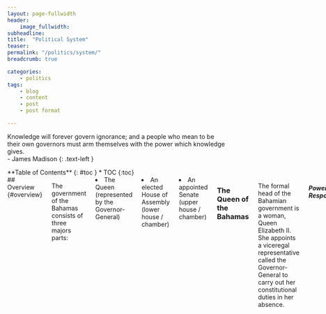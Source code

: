 ```yaml
---
layout: page-fullwidth
header:
    image_fullwidth:
subheadline:
title:  "Political System"
teaser: 
permalink: "/politics/system/"
breadcrumb: true

categories:
    - politics
tags:
    - blog
    - content
    - post
    - post format

---
```

>
Knowledge will forever govern ignorance; and a people who mean to be their own governors must arm themselves with the power which knowledge gives.
<br/>- James Madison
{: .text-left }

<div class="row">
<div class="medium-4 medium-push-8 columns" markdown="1">
<div class="panel radius" markdown="1">
**Table of Contents**
{: #toc }
*  TOC
{:toc}
</div>
</div><!-- /.medium-4.columns -->

<div class="medium-8 medium-pull-4 columns" markdown="1">
## Overview {#overview}

The government of the Bahamas consists of three majors parts:
<li> The Queen (represented by the Governor-General)</li>
<li> An elected House of Assembly (lower house / chamber)</li>
<li> An appointed Senate (upper house / chamber)</li>

### The Queen of the Bahamas

The formal head of the Bahamian government is a woman, Queen Elizabeth II. She appoints a viceregal representative called the Governor-General to carry out her constitutional duties in her absence. 

<h5>Powers and Responsibilities</h5>

In conjunction with the Prime Minister (the leader of the major ruling party), the Governor-General appoints government Ministers ( The role of the Governor-General is not well understood or documented outside of the constitution. 

Term Limits: The Governor-General typically ends their term within five years but have no term limits.

<small markdown="1">[Up to table of contents](#toc)</small>
{: .text-right }

### The House of Assembly

The House of Assembly (HoA) consists of 38 'Members of Parliament' (MPs) who are elected from individual constituencies (neighborhoods). Jump down to the voting section by clicking here to learn more about that process. These 38 MPs are the only elected government positions.

These results implicity decide two other positions:
<p>1. The Prime Minister - the controlling head of the Bahamian government
<br/>2. The Leader of the Opposition</p>

While affliation with a political party is not necessary to run for a MP position, the two named positions require it. 

The office of Prime Minister is held by the leader of the party which wins a majority of House of Assembly positions (also known as seats). Political parties hold leadership conventions where they elect their party leaders.

The Leader of the Opposition is appointed by the Governor General and is typically the leader of the party which wins the second highest seat count. (This is not always the case as we saw in 2016 when Loretta Butler-Turner was appointed as the Leader of the Opposition while Hubert Minnis was still the leader of the FNM).

<h5>Eligibility</h5>

The constitution stipulates two requirements for holding a membership position in the House of Assembly:
<p>1. being a citizen of the Bahamas who is 21 years or older
<br/>2. residing in the Bahamas for at least one year immediately before the date of nomination for election</p>

* You do not need to reside in the constituency in which you are interested in running.

<h5>Powers and Responsibilities</h5>

The HoA performs all major legislative functions.

Term Limits: 5 years

Some MPs are also selected as Ministers of one of 17 areas such as education, finance, and foreign affairs. See "Ministries" section below.

Head to the <a href="{{ site.url }}{{ site.baseurl }}/politics/know-your-politician">Know Your Politician</a> page to see the current Members of Parliament.

<small markdown="1">[Up to table of contents](#toc)</small>
{: .text-right }

### Senate

The Senate consists of 16 members called Senators. These Senators are not elected, rather, they are appointed by the Governor-General after consultation with the Prime Minister and the Leader of the Opposition. To decide on the Senator positions, the Governor-General consults:
<li> the Prime Minister alone to appoint 9 of these Senators;</li>
<li>the Leader of the Opposition alone to appoint 4;</li>
<li>both the Prime Minister and the Leader of the Oppositions to appoint the remaining 3.</li>

<br/>The Senate has a leadership position called the President of the Senate.

The Senate is meant to operate as a checks-and-balance much like the US system.

<h5>Eligibility</h5>

The constitution stipulates two requirements for being appointed as a Senator:
<br/>1. being a citizen of the Bahamas who is 30 years or older
<br/>2. residing in the Bahamas for at least one year immediately before the date of appointment

<h5>Powers and Responsibilities</h5> 

The Senate can pass bills and make bill amendments which must be approved by the House of Assembly. The Senate may reject a bill that has passed the HoA. However, if the House passes the bill in two successive sessions, after Senate refusal, the HoA may send the bill directly to the Governor-General without the Senate's consent.

Term Limits: 5 years

<small markdown="1">[Up to table of contents](#toc)</small>
{: .text-right }

## Ministries {#ministries}

There are currently 17 distinct areas of government interest that positioned as official ministries:

1. <a href="http://bit.ly/2h36BYv">Agriculture, Marine Resources and Local Government</a>
2. <a href="http://bit.ly/1Tsw8si">Education, Science and Technology</a> - <a href="http://www.ministryofeducationbahamas.com/">Dedicated website</a>
3. <a href="http://bit.ly/2heIaq6">Environment and Housing</a>
4. <a href="http://bit.ly/2h08Mfj">Finance</a>
5. <a href="http://bit.ly/2heDbtx">Financial Services</a>
6. <a href="http://bit.ly/2h36T1v">Foreign Affairs and Immigration</a>
7. <a href="http://bit.ly/2gPhAa3">Grand Bahama</a>
8. <a href="http://bit.ly/2heKtt3">Health</a>
9. <a href="http://bit.ly/2heL1TN">Labour and National Insurance</a>
10. <a href="http://bit.ly/2h47DpH">National Security</a>
11. <a href="http://bit.ly/2h41xpc">Office of the Attorney General & Ministry of Legal Affairs</a>
12. <a href="http://bit.ly/2heBlcf">Public Service</a>
13. <a href="http://bit.ly/2heG1uF">Social Services and Community Development</a>
14. <a href="http://bit.ly/2h49kU5">Tourism</a>
15. <a href="http://bit.ly/2ghT5lf">Transport and Aviation</a>
16. <a href="http://bit.ly/2h0ey0m">Works and Urban Development</a>
17. <a href="http://bit.ly/2gA95fU">Youth, Sports and Culture</a>

<small markdown="1">[Up to table of contents](#toc)</small>
{: .text-right }

## Departments {#departments}

There are numerous government departments including:

1.	Archives
2.	Bahamas National Geographic Information Systems (BNGIS) Centre
3.	Business License
4.	Cooperatives Development
5.	Court of Appeal
6.	Customs Department
7.	Fire Services
8.	Forestry Unit
9.	HIV-AIDS Center
10.	Housing
11.	Immigration
12.	Internal Audit
13.	Labor
14.	Marine Resources
15.	Meteorology
16.	National Anti-Drug Secretariat
17.	National Emergency Management Agency (NEMA)
18.	Parliamentary Registration Department
19.	Port Department
20.	Post Office Department
21.	Princess Margaret Hospital
22.	Public Health
23.	Public Prosecutions
24.	Registrar Generals Department
25.	Road Traffic
26.	Royal Bahamas Defense Force
27.	Royal Bahamas Police Force
28.	Royal Bahamas Police Force - Grand Bahama
29.	Sandilands Rehabilitation Centre
30.	Social Services
31.	Statistics
32.	Supreme Court
33.	Treasury Department
34.	VAT Bahamas

<small markdown="1">[Up to table of contents](#toc)</small>
{: .text-right }

## Corporations & Agencies {#agencies}

There are also numerous government corporations and statutory agencies including:

1.	19CCEM Conference Secretariat
2.	Auditor General
3.	Bahamas ACP Secretariat
4.	Bahamas Agricultural & Industrial Corporation (BAIC)
5.	Bahamas Bureau of Standards and Quality (BBSQ)
6.	Bahamas Development Bank
7.	Bahamas Electricity Corporation (BEC)
8.	Bahamas Environment Science and Technology Commission (BEST)
9.	Bahamas Investment Authority
10.	Bahamas Maritime Authority
11.	Bahamas Trade Commission
12.	Bahamasair Holding Ltd
13.	Bank of The Bahamas
14.	Broadcasting Corporation of The Bahamas
15.	Cellular Liberalization Task Force
16.	Central Bank of The Bahamas
17.	Compliance Commission
18.	Data Protection Commissioner
19.	Financial Intelligence Unit
20.	Foreign Account Tax Compliance Act (FATCA)
21.	Hotel Corporation of The Bahamas
22.	Maritime Matters
23.	Nassau Flight Services
24.	National Insurance Board
25.	Public Hospitals Authority
26.	Securities Commission of The Bahamas
27.	The Bahamas Telecommunications Company Ltd (BTC)
28.	University of The Bahamas
29.	Utilities Regulation & Competition Authority (URCA)
30.	Water & Sewerage Corporation

<small markdown="1">[Up to table of contents](#toc)</small>
{: .text-right }

## Voting {#voting}

The only elected positions in the Bahamian government are the 38 Members of Parliament.

The 38 MPs correspond to 38 individual constituencies and citizens may only vote in their residential constituency.

"...The current legal framework does not grant the electoral management body supervision of campaign finance, nor does it delegate this function to other public entities. In fact, political campaigns are fully funded from private sources. Campaign financing is currently unregulated and political parties are not required to report on the flows or administration of their campaign funds." <a href="http://www.vision2040bahamas.org/media/uploads/State_of_the_Nation_Summary_Report.pdf">State of the Nation Report, page 32</a> This has led to serious allegations of corruption in the past. Campaign financing can decide elections and reveal conflicts of interest.

<h5>Eligibility</h5>

To vote you must:
<p>1. be a citizen of the Bahamas who is 18 years or older
<br/>2. residing in the Bahamas for at least one year immediately before the date of appointment</p>

<small markdown="1">[Up to table of contents](#toc)</small>
{: .text-right }

## Constituencies {#constituencies}

There are currently 38 constituencies, 23 on Nassau and 15 on the family islands.

|Nassau                           | Nassau                          | Family Island                         |
| :-----------------------------: | :-----------------------------: |:-------------------------------------:|
| 1. Bain Town & Grants Town      | 13. Marathon                    | 1. Cat Island, Rum Cay & San Salvador |
| 2. Bamboo Town                  | 14. Montagu                     | 2. Central & South Abaco              |
| 3. Carmichael                   | 15. Mount Moriah                | 3. Central & South Eleuthera          |
| 4. Centerville                  | 16. Nassau Village              | 4. Central Grand Bahama               |
| 5. Elizabeth                    | 17. Pinewood                    | 5. East Grand Bahama                  |
| 6. Englerston                   | 18. Seabreeze                   | 6. Exumas and Ragged Island           |
| 7. Fort Charlotte               | 19. South Beach                 | 7. Long Island 						|
| 8. Fox Hill                     | 20. Southern Shores             | 8. Mangrove Cay & South Andros        |
| 9. Garden Hills                 | 21. St. Anne's                  | 9. Marco City 		                |
| 10. Golden Gates                | 22. Tall Pines                  | 10. M.I.C.A.L.* 					    |
| 11. Golden Isles                | 23. Yamacraw                    | 11. North Abaco                		|
| 12. Killarney                   | 			                    | 12. North Andros & Berry Islands	    |
|                                 |              					| 13. North Eleuthera           		|
|                                 |              					| 14. Pineridge			           		|
|                                 |              					| 15. West Grand Bahama & Bimini		|

* Mayaguana, Inagua (Great & Little), Crooked Island, Acklins, and Long Cay

<small markdown="1">[Up to table of contents](#toc)</small>
{: .text-right }

</div><!-- /.medium-8.columns -->
</div><!-- /.row -->

